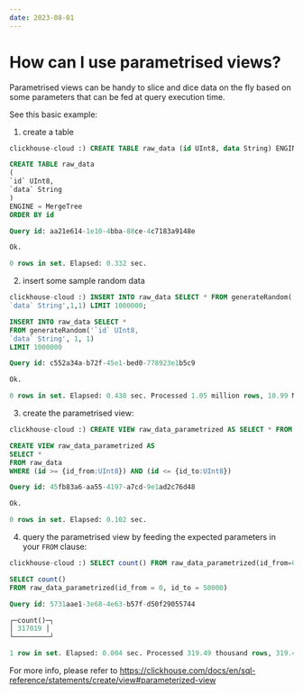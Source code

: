 ```yaml
---
date: 2023-08-01
---
```


# How can I use parametrised views?

Parametrised views can be handy to slice and dice data on the fly based on some parameters that can be fed at query execution time.

See this basic example:

1) create a table

```sql
clickhouse-cloud :) CREATE TABLE raw_data (id UInt8, data String) ENGINE = MergeTree ORDER BY id

CREATE TABLE raw_data
(
`id` UInt8,
`data` String
)
ENGINE = MergeTree
ORDER BY id

Query id: aa21e614-1e10-4bba-88ce-4c7183a9148e

Ok.

0 rows in set. Elapsed: 0.332 sec.
```

2) insert some sample random data

```sql
clickhouse-cloud :) INSERT INTO raw_data SELECT * FROM generateRandom('`id` UInt8,
`data` String',1,1) LIMIT 1000000;

INSERT INTO raw_data SELECT *
FROM generateRandom('`id` UInt8,
`data` String', 1, 1)
LIMIT 1000000

Query id: c552a34a-b72f-45e1-bed0-778923e1b5c9

Ok.

0 rows in set. Elapsed: 0.438 sec. Processed 1.05 million rows, 10.99 MB (2.39 million rows/s., 25.11 MB/s.)
````

3) create the parametrised view:

```sql
clickhouse-cloud :) CREATE VIEW raw_data_parametrized AS SELECT * FROM raw_data WHERE id BETWEEN {id_from:UInt8} AND {id_to:UInt8}

CREATE VIEW raw_data_parametrized AS
SELECT *
FROM raw_data
WHERE (id >= {id_from:UInt8}) AND (id <= {id_to:UInt8})

Query id: 45fb83a6-aa55-4197-a7cd-9e1ad2c76d48

Ok.

0 rows in set. Elapsed: 0.102 sec.
```

4) query the parametrised view by feeding the expected parameters in your `FROM` clause:

```sql
clickhouse-cloud :) SELECT count() FROM raw_data_parametrized(id_from=0, id_to=50000);

SELECT count()
FROM raw_data_parametrized(id_from = 0, id_to = 50000)

Query id: 5731aae1-3e68-4e63-b57f-d50f29055744

┌─count()─┐
│ 317019 │
└─────────┘

1 row in set. Elapsed: 0.004 sec. Processed 319.49 thousand rows, 319.49 KB (76.29 million rows/s., 76.29 MB/s.)
```

For more info, please refer to https://clickhouse.com/docs/en/sql-reference/statements/create/view#parameterized-view
